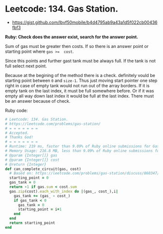 # Leetcode: 134. Gas Station.

- https://gist.github.com/lbvf50mobile/b4d4795ab9a43a1d5f022cb00436fbf3

**Ruby: Check does the  answer exist, search for the answer point.**

Sum of gas must be greater then costs. If so there is an answer point or starting point where `gas >=  cost`.    

Since this points and further gast tank must be always full. If the tank is not full select next point.   


Because at the begining of the method there is a check. definitely vould be starting point between `0` and `size-1`. Thus just moving start pointer one step right in case of empty tank would not run out of the array borders. If it is empty tank on the last index, it must be full somewhere before. Or if it was empty all way down last index it would be full at the last index. There must be an answer because of check.



Ruby code:
```Ruby
# Leetcode: 134. Gas Station.
# https://leetcode.com/problems/gas-station/
# = = = = = = =
# Accepted.
# Thanks God!
# = = = = = = =
# Runtime: 219 ms, faster than 9.09% of Ruby online submissions for Gas Station.
# Memory Usage: 216.8 MB, less than 9.09% of Ruby online submissions for Gas Station.
# @param {Integer[]} gas
# @param {Integer[]} cost
# @return {Integer}
def can_complete_circuit(gas, cost)
  # Based on: https://leetcode.com/problems/gas-station/discuss/860347/Python-simple-and-very-short-explained-solution-O(n)-O(1)-faster-than-98
  starting_point = 0
  gas_tank = 0
  return -1 if gas.sum < cost.sum
  gas.zip(cost).each_with_index do |(gas_, cost_),i|
    gas_tank += (gas_ - cost_)
    if gas_tank < 0
      gas_tank = 0
      starting_point = i+1
    end
  end
  return starting_point
end
```
